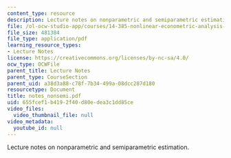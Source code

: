 ```yaml
---
content_type: resource
description: Lecture notes on nonparametric and semiparametric estimation.
file: /ol-ocw-studio-app/courses/14-385-nonlinear-econometric-analysis-fall-2007/655fcef1b4192f40d80edea3c1dd85ce_notes_nonsemi.pdf
file_size: 481384
file_type: application/pdf
learning_resource_types:
- Lecture Notes
license: https://creativecommons.org/licenses/by-nc-sa/4.0/
ocw_type: OCWFile
parent_title: Lecture Notes
parent_type: CourseSection
parent_uid: a38d3a88-c78f-7b34-499a-08dcc287d180
resourcetype: Document
title: notes_nonsemi.pdf
uid: 655fcef1-b419-2f40-d80e-dea3c1dd85ce
video_files:
  video_thumbnail_file: null
video_metadata:
  youtube_id: null
---
```

Lecture notes on nonparametric and semiparametric estimation.